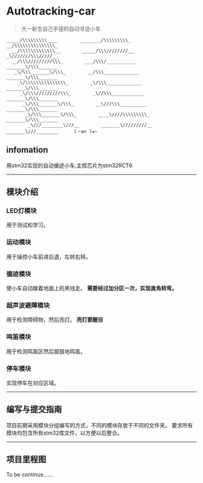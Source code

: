 # Autotracking-car

> 大一新生自己手搓的自动寻迹小车


    _____/\\\\\\\\\____        ________/\\\\\\\\\_        __/\\\\\\\\\\\\\\\_        
     ___/\\\\\\\\\\\\\__        _____/\\\////////__        _\///////\\\/////__       
      __/\\\/////////\\\_        ___/\\\/___________        _______\/\\\_______      
       _\/\\\_______\/\\\_        __/\\\_____________        _______\/\\\_______     
        _\/\\\\\\\\\\\\\\\_        _\/\\\_____________        _______\/\\\_______    
         _\/\\\/////////\\\_        _\//\\\____________        _______\/\\\_______   
          _\/\\\_______\/\\\_        __\///\\\__________        _______\/\\\_______  
           _\/\\\_______\/\\\_        ____\////\\\\\\\\\_        _______\/\\\_______ 
            _\///________\///__        _______\/////////__        _______\///________      (・ω< )★~

## infomation

用stm32实现的自动循迹小车,主控芯片为stm32RCT6

------

## 模块介绍

### LED灯模块

用于测试和学习。

### 运动模块

用于操控小车前进后退，左转右转。

### 循迹模块

使小车自动跟着地面上的黑线走。
**需要经过加分区一次，实现直角转弯。**

### 超声波避障模块

用于检测障碍物，然后亮灯。
**亮灯要醒目**

### 鸣笛模块

用于检测鸣笛区然后狠狠地鸣笛。

### 停车模块

实现停车在对应区域。

------

## 编写与提交指南

项目前期采用模块分组编写的方式，不同的模块存放于不同的文件夹。
要求所有模块均包含所有stm32库文件，以方便以后整合。

------

## 项目里程图

To be continue......
